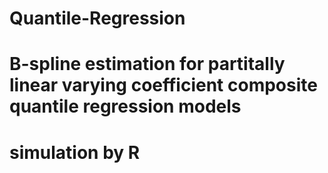 # Quantile-Regression
# B-spline estimation for partitally linear varying coefficient composite quantile regression models
# simulation by R
